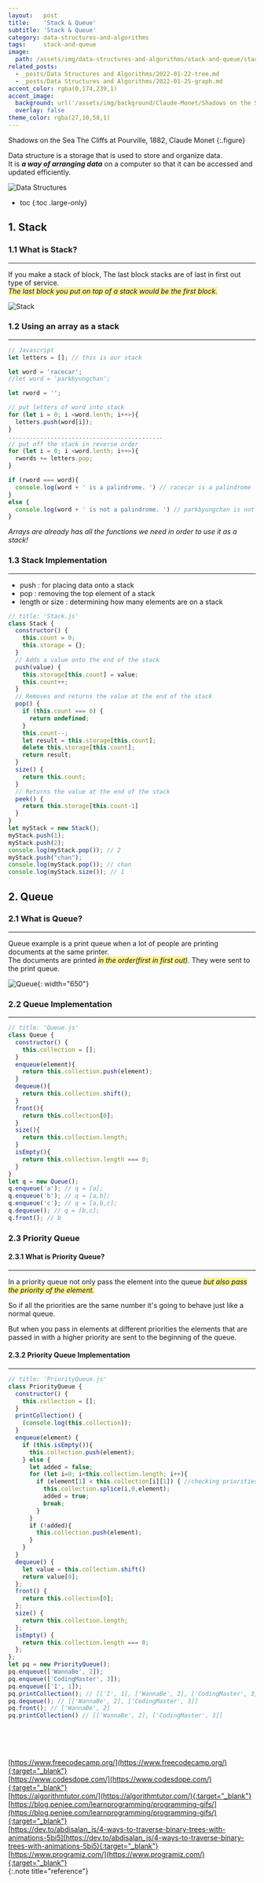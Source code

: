 ```yaml
---
layout:   post
title:    'Stack & Queue'
subtitle: 'Stack & Queue'
category: data-structures-and-algorithms
tags:     stack-and-queue
image: 
  path: /assets/img/data-structures-and-algorithms/stack-and-queue/stack-and-queue_main.png
related_posts:
  - _posts/Data Structures and Algorithms/2022-01-22-tree.md
  - _posts/Data Structures and Algorithms/2022-01-25-graph.md
accent_color: rgba(0,174,239,1)
accent_image: 
  background: url('/assets/img/background/Claude-Monet/Shadows on the Sea The Cliffs at Pourville, 1882, Claude Monet.png') center/cover 
  overlay: false
theme_color: rgba(27,10,58,1)
---
```

Shadows on the Sea The Cliffs at Pourville, 1882, Claude Monet
{:.figure}

Data structure is a storage that is used to store and organize data. <br/>
It is <span style='font-size:1em'>***a way of arranging data***</span> on a computer so that it can be accessed and updated efficiently.<br/>

![Data Structures](/assets/img/data-structures-and-algorithms/stack-and-queue/data-structures.png)


* toc
{:toc .large-only}

## 1. Stack

### 1.1 What is Stack?
---

If you make a stack of block, The last block stacks are of last in first out type of service.<br/>
<span style='background-color: #FFF39B;'>*The last block you put on top of a stack would be the first block.*</span><br/>

![Stack](/assets/img/data-structures-and-algorithms/stack-and-queue/stack.gif) <br/>

### 1.2 Using an array as a stack 
---

```js
// Javascript
let letters = []; // this is our stack

let word = 'racecar'; 
//let word = 'parkbyungchan';

let rword = '';

// put letters of word into stack
for (let i = 0; i <word.lenth; i++>){
  letters.push(word[i]);
}
............................................
// put off the stack in reverse order 
for (let i = 0; i <word.lenth; i++>){
  rwords += letters.pop;
}

if (rword === word){
  console.log(word + ' is a palindrome. ') // racecar is a palindrome
}
else {
  console.log(word + ' is not a palindrome. ') // parkbyungchan is not a palindrome
}
```
*Arrays are already has all the functions we need in order to use it as a stack!*

### 1.3 Stack Implementation
---

* push : for placing data onto a stack
* pop : removing the top element of a stack
* length or size : determining how many elements are on a stack

```js
// title: 'Stack.js'
class Stack {
  constructor() {
    this.count = 0;
    this.storage = {};
  }
  // Adds a value onto the end of the stack
  push(value) {
    this.storage[this.count] = value;
    this.count++;
  }
  // Removes and returns the value at the end of the stack
  pop() {
    if (this.count === 0) {
      return undefined;
    }
    this.count--;
    let result = this.storage[this.count];
    delete this.storage[this.count];
    return result;
  }
  size() {
    return this.count;
  }
  // Returns the value at the end of the stack
  peek() {
    return this.storage[this.count-1]
  } 
}
let myStack = new Stack();
myStack.push(1); 
myStack.push(2);
console.log(myStack.pop()); // 2
myStack.push("chan");
console.log(myStack.pop()); // chan
console.log(myStack.size()); // 1
```

## 2. Queue

### 2.1 What is Queue?
---

Queue example is a print queue when a lot of people are printing documents at the same printer.<br/>
 The documents are printed <span style='background-color: #FFF39B;'>*in the order(first in first out)*</span>. They were sent to the print queue.
 
![Queue](/assets/img/data-structures-and-algorithms/stack-and-queue/queue.gif){: width="650"}
<br/>

### 2.2 Queue Implementation
---

```js
// title: 'Queue.js'
class Queue {
  constructor() {
    this.collection = [];
  }
  enqueue(element){
    return this.collection.push(element);
  }
  dequeue(){
    return this.collection.shift();
  }
  front(){
    return this.collection[0];
  }
  size(){
    return this.collection.length;  
  }
  isEmpty(){
    return this.collection.length === 0;
  }
}
let q = new Queue();
q.enqueue('a'); // q = [a];
q.enqueue('b'); // q = [a,b];
q.enqueue('c'); // q = [a,b,c];
q.dequeue(); // q = [b,c];
q.front(); // b
```

### 2.3 Priority Queue

#### 2.3.1 What is Priority Queue?
---

In a priority queue not only pass the element into the queue <span style='background-color: #FFF39B;'>*but also pass the priority of the element.*</span><br/>

So if all the priorities are the same number it's going to behave just like a normal queue. 

But when you pass in elements at different priorities the elements that are passed in with a higher priority are sent to the beginning of the queue.
<br/>

#### 2.3.2 Priority Queue Implementation
---

```js
// title: 'PriorityQueue.js'
class PriorityQueue {
  constructor() {
    this.collection = [];
  }
  printCollection() {
    (console.log(this.collection));
  }
  enqueue(element) {
    if (this.isEmpty()){
      this.collection.push(element);
    } else {
      let added = false;
      for (let i=0; i<this.collection.length; i++){
        if (element[1] < this.collection[i][1]) { //checking priorities
          this.collection.splice(i,0,element);
          added = true;
          break;
        }
      }
      if (!added){
        this.collection.push(element);
      }
    }
  }
  dequeue() {
    let value = this.collection.shift()
    return value[0];
  };
  front() {
    return this.collection[0];
  };
  size() {
    return this.collection.length;
  };
  isEmpty() {
    return this.collection.length === 0;
  };
};
let pq = new PriorityQueue();
pq.enqueue(['WannaBe', 2]); 
pq.enqueue(['CodingMaster', 3]);
pq.enqueue(['I', 1]); 
pq.printCollection(); // [['I', 1], ['WannaBe', 2], ['CodingMaster', 3]]
pq.dequeue(); // [['WannaBe', 2], ['CodingMaster', 3]]
pq.front(); // ['WannaBe', 2]
pq.printCollection() // [['WannaBe', 2], ['CodingMaster', 3]]
```

<br/>
<br/>
<br/>



<!-- Next to [Fundamentals of Algorithms](2022-02-19-fundamentals-of-algorithms.md){:.heading.flip-title}
{:.read-more} 
<br/> -->

[https://www.freecodecamp.org/](https://www.freecodecamp.org/){:target="_blank"}<br/>
[https://www.codesdope.com/](https://www.codesdope.com/){:target="_blank"}<br/>
[https://algorithmtutor.com/](https://algorithmtutor.com/){:target="_blank"}<br/>
[https://blog.penjee.com/learnprogramming/programming-gifs/](https://blog.penjee.com/learnprogramming/programming-gifs/){:target="_blank"}<br/>
[https://dev.to/abdisalan_js/4-ways-to-traverse-binary-trees-with-animations-5bi5](https://dev.to/abdisalan_js/4-ways-to-traverse-binary-trees-with-animations-5bi5){:target="_blank"}<br/>
[https://www.programiz.com/](https://www.programiz.com/){:target="_blank"}<br/>
{:.note title="reference"}

